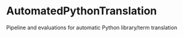 # AutomatedPythonTranslation
Pipeline and evaluations for automatic Python library/term translation
